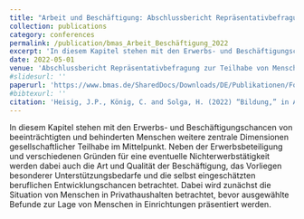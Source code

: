 ```yaml
---
title: "Arbeit und Beschäftigung: Abschlussbericht Repräsentativbefragung zur Teilhabe von Menschen mit Behinderungen"
collection: publications
category: conferences
permalink: /publication/bmas_Arbeit_Beschäftigung_2022
excerpt: 'In diesem Kapitel stehen mit den Erwerbs- und Beschäftigungschancen von beeinträchtigten und behinderten Menschen weitere zentrale Dimensionen gesellschaftlicher Teilhabe im Mittelpunkt. Neben der Erwerbsbeteiligung und verschiedenen Gründen für eine eventuelle Nichterwerbstätigkeit werden dabei auch die Art und Qualität der Beschäftigung, das Vorliegen besonderer Unterstützungsbedarfe und die selbst eingeschätzten beruflichen Entwicklungschancen betrachtet. Dabei wird zunächst die Situation von Menschen in Privathaushalten betrachtet, bevor ausgewählte Befunde zur Lage von Menschen in Einrichtungen präsentiert werden.'
date: 2022-05-01
venue: 'Abschlussbericht Repräsentativbefragung zur Teilhabe von Menschen mit Behinderungen'
#slidesurl: ''
paperurl: 'https://www.bmas.de/SharedDocs/Downloads/DE/Publikationen/Forschungsberichte/fb-598-abschlussbericht-repraesentativumfrage-teilhabe.pdf?__blob=publicationFile&v=2'
#bibtexurl: ''
citation: 'Heisig, J.P., König, C. and Solga, H. (2022) “Bildung,” in Abschlussbericht Repräsentativbefragung zur Teilhabe von Menschen mit Behinderungen. Bonn: Bundesministerium für Arbeit und Soziales. Available at: https://www.bmas.de/SharedDocs/Downloads/DE/Publikationen/Forschungsberichte/fb-598-abschlussbericht-repraesentativumfrage-teilhabe.pdf?__blob=publicationFile&v=2.'
---
```


In diesem Kapitel stehen mit den Erwerbs- und Beschäftigungschancen von beeinträchtigten und behinderten Menschen weitere zentrale Dimensionen gesellschaftlicher Teilhabe im Mittelpunkt. Neben der Erwerbsbeteiligung und verschiedenen Gründen für eine eventuelle Nichterwerbstätigkeit werden dabei auch die Art und Qualität der Beschäftigung, das Vorliegen besonderer Unterstützungsbedarfe und die selbst eingeschätzten beruflichen Entwicklungschancen betrachtet. Dabei wird zunächst die Situation von Menschen in Privathaushalten betrachtet, bevor ausgewählte Befunde zur Lage von Menschen in Einrichtungen präsentiert werden. 